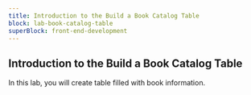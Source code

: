 ```yaml
---
title: Introduction to the Build a Book Catalog Table
block: lab-book-catalog-table
superBlock: front-end-development
---
```


## Introduction to the Build a Book Catalog Table

In this lab, you will create table filled with book information.
